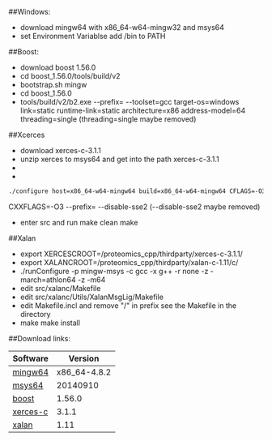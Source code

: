 ##Windows:
* download mingw64 with x86_64-w64-mingw32 and msys64 
* set Environment Variablse add <mingw64 path>/bin to PATH

##Boost: 
* download boost 1.56.0
* cd boost_1.56.0/tools/build/v2
* bootstrap.sh mingw
* cd boost_1.56.0
* tools/build/v2/b2.exe --prefix=<destination path> --toolset=gcc
target-os=windows link=static runtime-link=static architecture=x86
address-model=64 threading=single (threading=single maybe removed)

##Xcerces
* download xerces-c-3.1.1
* unzip xerces to msys64 and get into the path xerces-c-3.1.1
* 
* 
```sh
./configure host=x86_64-w64-mingw64 build=x86_64-w64-mingw64 CFLAGS=-O3 
```
CXXFLAGS=-O3 --prefix=<the path you want to save the include and lib of xerces>
--disable-sse2 (--disable-sse2 maybe removed)
* enter src and run make clean make

##Xalan
* export XERCESCROOT=<path>/proteomics_cpp/thirdparty/xerces-c-3.1.1/
* export XALANCROOT=<path>/proteomics_cpp/thirdparty/xalan-c-1.11/c/
* ./runConfigure -p mingw-msys -c gcc -x g++ -r none -z -march=athlon64 -z -m64
* edit src/xalanc/Makefile 
* edit src/xalanc/Utils/XalanMsgLig/Makefile
* edit Makefile.incl and remove "/" in prefix
   see the Makefile in the directory
* make make install

##Download links:


| Software | Version   |
|----------|-----------|
|[mingw64](http://sourceforge.net/projects/mingw-w64/files/Toolchains%20targetting%20Win64/Personal%20Builds/mingw-builds/4.8.2/threads-posix/seh/x86_64-4.8.2-release-posix-seh-rt_v3-rev4.7z/download) | x86_64-4.8.2 |
|[msys64](http://sourceforge.net/projects/msys2/files/Base/x86_64/msys2-x86_64-20140910.exe/download)| 20140910   |
|[boost](http://sourceforge.net/projects/boost/files/boost/1.56.0/)| 1.56.0|
|[xerces-c](http://xerces.apache.org/xerces-c/download.cgi)|3.1.1|
|[xalan](http://xalan.apache.org/xalan-c/download.html)|1.11|
